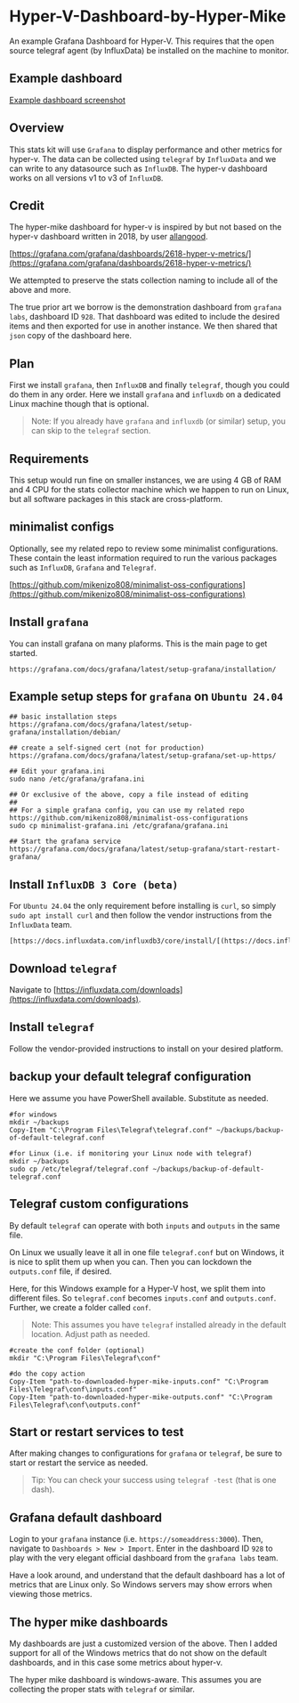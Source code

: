 # Hyper-V-Dashboard-by-Hyper-Mike
An example Grafana Dashboard for Hyper-V. This requires that the open source telegraf agent (by InfluxData) be installed on the machine to monitor.

## Example dashboard

[Example dashboard screenshot](https://github.com/mikenizo808/Hyper-V-Dashboard-by-Hyper-Mike/blob/main/Example%20dashboard%20screenshot.jpeg)


## Overview

This stats kit will use `Grafana` to display performance and other metrics for hyper-v.
The data can be collected using `telegraf` by `InfluxData` and we can write to any
datasource such as `InfluxDB`. The hyper-v dashboard works on all versions v1 to
v3 of `InfluxDB`.

## Credit

The hyper-mike dashboard for hyper-v is inspired by but not based on the hyper-v dashboard written in 2018, by user [allangood](https://grafana.com/orgs/allangood).

[https://grafana.com/grafana/dashboards/2618-hyper-v-metrics/](https://grafana.com/grafana/dashboards/2618-hyper-v-metrics/)

We attempted to preserve the stats collection naming to include all of the above and more.

The true prior art we borrow is the demonstration dashboard from `grafana labs`, dashboard ID `928`.
That dashboard was edited to include the desired items and then exported for use in another instance.
We then shared that `json` copy of the dashboard here.


## Plan

First we install `grafana`, then `InfluxDB` and finally `telegraf`, though you could do them in any order.
Here we install `grafana` and `influxdb` on a dedicated Linux machine though that is optional. 

> Note: If you already have `grafana` and `influxdb` (or similar) setup, you can skip to the `telegraf` section.

## Requirements

This setup would run fine on smaller instances, we are using 4 GB
of RAM and 4 CPU for the stats collector machine which we happen
to run on Linux, but all software packages in this stack are
cross-platform.

## minimalist configs

Optionally, see my related repo to review some minimalist configurations.
These contain the least information required to run the various packages such as
`InfluxDB`, `Grafana` and `Telegraf`.

[https://github.com/mikenizo808/minimalist-oss-configurations](https://github.com/mikenizo808/minimalist-oss-configurations)


## Install `grafana`

You can install grafana on many plaforms. This is the main page to get started.

    https://grafana.com/docs/grafana/latest/setup-grafana/installation/


## Example setup steps for `grafana` on `Ubuntu 24.04`


    ## basic installation steps
    https://grafana.com/docs/grafana/latest/setup-grafana/installation/debian/

    ## create a self-signed cert (not for production)
    https://grafana.com/docs/grafana/latest/setup-grafana/set-up-https/

    ## Edit your grafana.ini
    sudo nano /etc/grafana/grafana.ini

    ## Or exclusive of the above, copy a file instead of editing
    ##
    ## For a simple grafana config, you can use my related repo https://github.com/mikenizo808/minimalist-oss-configurations
    sudo cp minimalist-grafana.ini /etc/grafana/grafana.ini

    ## Start the grafana service
    https://grafana.com/docs/grafana/latest/setup-grafana/start-restart-grafana/


## Install `InfluxDB 3 Core (beta)`

For `Ubuntu 24.04` the only requirement before installing is `curl`, so simply `sudo apt install curl` and then follow the vendor instructions from the `InfluxData` team.

    [https://docs.influxdata.com/influxdb3/core/install/[(https://docs.influxdata.com/influxdb3/core/install/)


## Download `telegraf`

Navigate to [https://influxdata.com/downloads](https://influxdata.com/downloads).

## Install `telegraf`

Follow the vendor-provided instructions to install on your desired platform.

## backup your default telegraf configuration

Here we assume you have PowerShell available. Substitute as needed.

    #for windows
    mkdir ~/backups
    Copy-Item "C:\Program Files\Telegraf\telegraf.conf" ~/backups/backup-of-default-telegraf.conf

    #for Linux (i.e. if monitoring your Linux node with telegraf)
    mkdir ~/backups
    sudo cp /etc/telegraf/telegraf.conf ~/backups/backup-of-default-telegraf.conf

## Telegraf custom configurations

By default `telegraf` can operate with both `inputs` and `outputs` in the same file.

On Linux we usually leave it all in one file `telegraf.conf` but on Windows, it is nice
to split them up when you can. Then you can lockdown the `outputs.conf` file, if desired.

Here, for this Windows example for a Hyper-V host, we split them into different files.
So `telegraf.conf` becomes `inputs.conf` and `outputs.conf`. Further, we create a
folder called `conf`.

> Note: This assumes you have `telegraf` installed already in the default location. Adjust path as needed.

    #create the conf folder (optional)
    mkdir "C:\Program Files\Telegraf\conf"

    #do the copy action
    Copy-Item "path-to-downloaded-hyper-mike-inputs.conf" "C:\Program Files\Telegraf\conf\inputs.conf"
    Copy-Item "path-to-downloaded-hyper-mike-outputs.conf" "C:\Program Files\Telegraf\conf\outputs.conf"

## Start or restart services to test

After making changes to configurations for `grafana` or `telegraf`, be sure to start or restart the service as needed.

> Tip: You can check your success using `telegraf -test` (that is one dash).

## Grafana default dashboard

Login to your `grafana` instance (i.e. `https://someaddress:3000`).
Then, navigate to `Dashboards > New > Import`.
Enter in the dashboard ID `928` to play with the very elegant official dashboard from the `grafana labs` team.

Have a look around, and understand that the default dashboard has a lot of metrics that are Linux only.
So Windows servers may show errors when viewing those metrics.

## The hyper mike dashboards

My dashboards are just a customized version of the above. Then I added support for all of the Windows metrics that do not show on the default dashboards, and in this case some metrics about hyper-v.

The hyper mike dashboard is windows-aware. This assumes you are collecting the proper stats with `telegraf` or similar.

